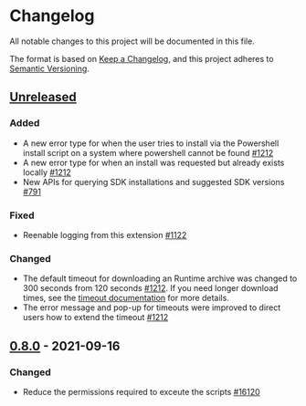 # Changelog

All notable changes to this project will be documented in this file.

The format is based on [Keep a Changelog],
and this project adheres to [Semantic Versioning].


## [Unreleased]

### Added

- A new error type for when the user tries to install via the Powershell install script on a system where powershell cannot be found [#1212]
- A new error type for when an install was requested but already exists locally [#1212]
- New APIs for querying SDK installations and suggested SDK versions [#791]

### Fixed

- Reenable logging from this extension [#1122]

### Changed

- The default timeout for downloading an Runtime archive was changed to 300 seconds from 120 seconds [#1212]. If you need longer download times, see the [timeout documentation] for more details.
- The error message and pop-up for timeouts were improved to direct users how to extend the timeout [#1212]

## [0.8.0] - 2021-09-16

### Changed

- Reduce the permissions required to exceute the scripts [#16120]

<!-- Links -->
[keep a changelog]: https://keepachangelog.com/en/1.0.0/
[semantic versioning]: https://semver.org/spec/v2.0.0.html
[timeout documentation]: https://github.com/dotnet/vscode-dotnet-runtime/blob/main/Documentation/troubleshooting-runtime.md#install-script-timeouts

<!-- PRs -->
[#1122]: https://github.com/dotnet/vscode-dotnet-runtime/pull/1122
[#1212]: https://github.com/dotnet/vscode-dotnet-runtime/pull/1212
[#791]: https://github.com/dotnet/vscode-dotnet-runtime/pull/791
[#16120]: https://github.com/dotnet/vscode-dotnet-runtime/commit/0b6504a157525b0107a68b4a2a2914782e389456

<!-- Versions -->
[Unreleased]: https://github.com/dotnet/vscode-dotnet-runtime/compare/SDK-v0.8.0...HEAD
[0.8.0]: https://github.com/dotnet/vscode-dotnet-runtime/releases/tag/SDK-v0.8.0